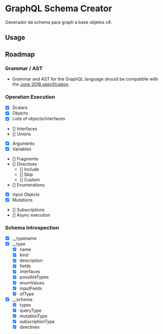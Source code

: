 ﻿# GraphQL Schema Creator

Generador de schema para graph a base objetos c#.

## Usage




## Roadmap

### Grammar / AST
- Grammar and AST for the GraphQL language should be compatible with the [June 2018 specification](http://facebook.github.io/graphql/June2018/).

### Operation Execution
- [x] Scalars
- [x] Objects
- [x] Lists of objects/interfaces
- [] Interfaces
- [] Unions
- [x] Arguments
- [x] Variables
- [] Fragments
- [] Directives
  - [] Include
  - [] Skip
  - [] Custom
- [] Enumerations
- [x] Input Objects
- [x] Mutations
- [] Subscriptions
- [] Async execution


### Schema Introspection
- [x] __typename
- [x] __type
  - [x] name
  - [x] kind
  - [x] description
  - [x] fields
  - [x] interfaces
  - [x] possibleTypes
  - [x] enumValues
  - [x] inputFields
  - [x] ofType
- [x] __schema
  - [x] types
  - [x] queryType
  - [x] mutationType
  - [x] subscriptionType
  - [x] directives
